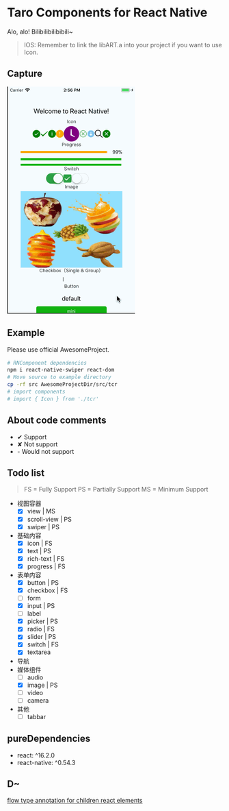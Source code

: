 # Taro Components for React Native

Alo, alo! Bilibilibilibibili~

> IOS: Remember to link the libART.a into your project if you want to use Icon.

## Capture

![image](screenshots/capture.20180531.gif)

## Example

Please use official AwesomeProject.

```bash
# RNComponent dependencies
npm i react-native-swiper react-dom
# Move source to example directory
cp -rf src AwesomeProjectDir/src/tcr
# import components
# import { Icon } from './tcr'
```

## About code comments

- ✔ Support
- ✘ Not support
- \- Would not support

## Todo list

> FS = Fully Support
> PS = Partially Support
> MS = Minimum Support

- 视图容器
  - [x] view | MS
  - [x] scroll-view | PS
  - [x] swiper | PS
- 基础内容
  - [x] icon | FS
  - [x] text | PS
  - [x] rich-text | FS
  - [x] progress | FS
- 表单内容
  - [x] button | PS
  - [x] checkbox | FS
  - [ ] form
  - [x] input | PS
  - [ ] label
  - [x] picker | PS
  - [x] radio | FS
  - [x] slider | PS
  - [x] switch | FS
  - [x] textarea
- 导航
- 媒体组件
  - [ ] audio
  - [x] image | PS
  - [ ] video
  - [ ] camera
- 其他
  - [ ] tabbar

## pureDependencies

- react: ^16.2.0
- react-native: ^0.54.3

## D~

[flow type annotation for children react elements](https://stackoverflow.com/a/42887802)
